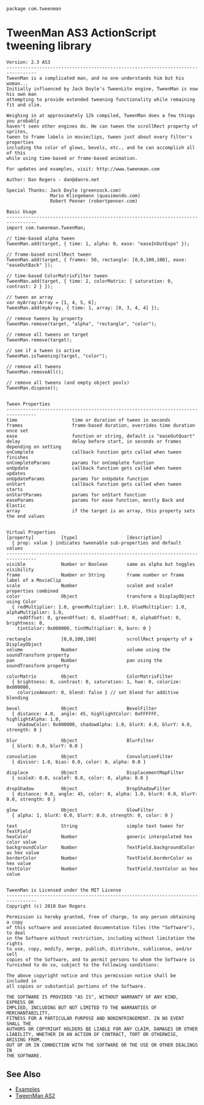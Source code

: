 `package com.tweenman`

TweenMan AS3 ActionScript tweening library
==========================================

	Version: 2.3 AS3
	---------------------------------------------------------------------------------
	TweenMan is a complicated man, and no one understands him but his woman...
	Initially influenced by Jack Doyle's TweenLite engine, TweenMan is now his own man 
	attempting to provide extended tweening functionality while remaining fit and slim.
	
	Weighing in at approximately 12k compiled, TweenMan does a few things you probably 
	haven't seen other engines do. He can tween the scrollRect property of sprites, 
	tween to frame labels in movieclips, tween just about every filter's properties 
	including the color of glows, bevels, etc., and he can accomplish all of this 
	while using time-based or frame-based animation.
	
	For updates and examples, visit: http://www.tweenman.com
	
	Author: Dan Rogers - dan@danro.net
	
	Special Thanks:	Jack Doyle (greensock.com)
					Mario Klingemann (quasimondo.com)
					Robert Penner (robertpenner.com)
	
	Basic Usage
	---------------------------------------------------------------------------------
	import com.tweenman.TweenMan;

	// time-based alpha tween
	TweenMan.add(target, { time: 1, alpha: 0, ease: "easeInOutExpo" });

	// frame-based scrollRect tween
	TweenMan.add(target, { frames: 50, rectangle: [0,0,100,100], ease: "easeOutBack" });

	// time-based ColorMatrixFilter tween
	TweenMan.add(target, { time: 2, colorMatrix: { saturation: 0, contrast: 2 } });

	// tween an array
	var myArray:Array = [1, 4, 5, 6];
	TweenMan.add(myArray, { time: 1, array: [0, 3, 4, 4] });

	// remove tweens by property
	TweenMan.remove(target, "alpha", "rectangle", "color");

	// remove all tweens on target
	TweenMan.remove(target);

	// see if a tween is active
	TweenMan.isTweening(target, "color");
	
	// remove all tweens
	TweenMan.removeAll();
	
	// remove all tweens (and empty object pools)
	TweenMan.dispose();


	Tween Properties
	---------------------------------------------------------------------------------
	time					time or duration of tween in seconds
	frames					frame-based duration, overrides time duration once set
	ease					function or string, default is "easeOutQuart"
	delay					delay before start, in seconds or frames depending on setting
	onComplete				callback function gets called when tween finishes
	onCompleteParams		params for onComplete function
	onUpdate				callback function gets called when tween updates
	onUpdateParams			params for onUpdate function
	onStart					callback function gets called when tween starts
	onStartParams			params for onStart function
	easeParams				params for ease function, mostly Back and Elastic
	array					if the target is an array, this property sets the end values


	Virtual Properties
	[property]			[type]					[description]
	  { prop: value } indicates tweenable sub-properties and default values
	---------------------------------------------------------------------------------
	visible				Number or Boolean		same as alpha but toggles visibility
	frame				Number or String		frame number or frame label of a MovieClip
	scale				Number					scaleX and scaleY properties combined
	color				Object					transform a DisplayObject using Color
	  { redMultiplier: 1.0, greenMultiplier: 1.0, blueMultiplier: 1.0, alphaMultiplier: 1.0, 
		redOffset: 0, greenOffset: 0, blueOffset: 0, alphaOffset: 0, brightness: 0,
		tintColor: 0x000000, tintMultiplier: 0, burn: 0 }
	
	rectangle			[0,0,100,100]			scrollRect property of a DisplayObject
	volume				Number					volume using the soundTransform property
	pan					Number					pan using the soundTransform property
	
	colorMatrix			Object					ColorMatrixFilter
	  { brightness: 0, contrast: 0, saturation: 1, hue: 0, colorize: 0x000000, 
		colorizeAmount: 0, blend: false } // set blend for additive blending
	
	bevel				Object					BevelFilter
	  { distance: 4.0,  angle: 45, highlightColor: 0xFFFFFF, highlightAlpha: 1.0, 
		shadowColor: 0x000000, shadowAlpha: 1.0, blurX: 4.0, blurY: 4.0, strength: 0 }
	
	blur				Object					BlurFilter
	  { blurX: 0.0, blurY: 0.0 }
	
	convolution			Object					ConvolutionFilter
	  { divisor: 1.0, bias: 0.0, color: 0, alpha: 0.0 }
	
	displace			Object					DisplacementMapFilter
	  { scaleX: 0.0, scaleY: 0.0, color: 0, alpha: 0.0 }
	
	dropShadow			Object					DropShadowFilter
	  { distance: 0.0, angle: 45, color: 0, alpha: 1.0, blurX: 0.0, blurY: 0.0, strength: 0 }
	
	glow				Object					GlowFilter
	  { alpha: 1, blurX: 0.0, blurY: 0.0, strength: 0, color: 0 }
	
	text				String					simple text tween for TextField
	hexColor			Number					generic interpolated hex color value
	backgroundColor		Number					TextField.backgroundColor as hex value
	borderColor			Number					TextField.borderColor as hex value
	textColor			Number					TextField.textColor as hex value


	TweenMan is Licensed under the MIT License
	---------------------------------------------------------------------------------
	Copyright (c) 2010 Dan Rogers

	Permission is hereby granted, free of charge, to any person obtaining a copy
	of this software and associated documentation files (the "Software"), to deal
	in the Software without restriction, including without limitation the rights
	to use, copy, modify, merge, publish, distribute, sublicense, and/or sell
	copies of the Software, and to permit persons to whom the Software is
	furnished to do so, subject to the following conditions:

	The above copyright notice and this permission notice shall be included in
	all copies or substantial portions of the Software.

	THE SOFTWARE IS PROVIDED "AS IS", WITHOUT WARRANTY OF ANY KIND, EXPRESS OR
	IMPLIED, INCLUDING BUT NOT LIMITED TO THE WARRANTIES OF MERCHANTABILITY,
	FITNESS FOR A PARTICULAR PURPOSE AND NONINFRINGEMENT. IN NO EVENT SHALL THE
	AUTHORS OR COPYRIGHT HOLDERS BE LIABLE FOR ANY CLAIM, DAMAGES OR OTHER
	LIABILITY, WHETHER IN AN ACTION OF CONTRACT, TORT OR OTHERWISE, ARISING FROM,
	OUT OF OR IN CONNECTION WITH THE SOFTWARE OR THE USE OR OTHER DEALINGS IN
	THE SOFTWARE.

See Also
--------

* [Examples](http://github.com/danro/tweenman-examples)
* [TweenMan AS2](http://github.com/danro/tweenman-as2)
